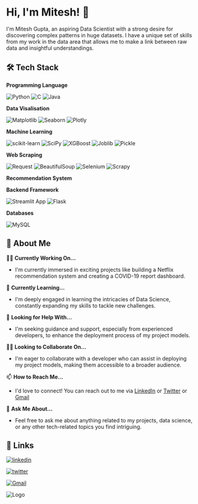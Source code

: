
# Hi, I'm Mitesh! 👋



I'm Mitesh Gupta, an aspiring Data Scientist with a strong desire for discovering complex patterns in huge datasets. I have a unique set of skills from my work in the data area that allows me to make a link between raw data and insightful understandings.




## 🛠 Tech Stack
**Programming Language**

![Python](https://img.shields.io/badge/Python-FFD43B?style=for-the-badge&logo=python&logoColor=blue)
![C](https://img.shields.io/badge/C-00599C?style=for-the-badge&logo=c&logoColor=white)
![Java](https://img.shields.io/badge/Java-ED8B00?style=for-the-badge&logo=java&logoColor=white)

**Data Visalisation**

![Matplotlib](https://img.shields.io/badge/Matplotlib-777BB4?style=for-the-badge&logo=plotly&logoColor=white)
![Seaborn](https://img.shields.io/badge/Seaborn-2C2D72?style=for-the-badge&logo=plotly&logoColor=white)
![Plotly](https://img.shields.io/badge/Plotly-239120?style=for-the-badge&logo=plotly&logoColor=white)

**Machine Learning**

![scikit-learn](https://img.shields.io/badge/scikit_learn-E10098?style=for-the-badge&logo=scikit-learn&logoColor=white)
![SciPy](https://img.shields.io/badge/SciPy-FB2423?style=for-the-badge&logo=scipy&logoColor=white)
![XGBoost](https://img.shields.io/badge/XGBoost-276DC3?style=for-the-badge&logo=xgboost&logoColor=white)
![Joblib](https://img.shields.io/badge/Joblib-FD8C25?style=for-the-badge&logo=python&logoColor=white)
![Pickle](https://img.shields.io/badge/Pickle-3E8E04?style=for-the-badge&logo=python&logoColor=white)






**Web Scraping**

![Request](https://img.shields.io/badge/Requests-EE4C2C?style=for-the-badge&logo=python&logoColor=white)
![BeautifulSoup](https://img.shields.io/badge/BeautifulSoup-E10098?style=for-the-badge&logo=python&logoColor=white)
![Selenium](https://img.shields.io/badge/Selenium-43B02A?style=for-the-badge&logo=Selenium&logoColor=white)
![Scrapy](https://img.shields.io/badge/Scrapy-blue?style=for-the-badge&logo=Scrapy&logoColor=white)



**Recommendation System**



**Backend Framework**

![Streamlit App](https://img.shields.io/badge/Streamlit-FF4B4B?style=for-the-badge&logo=Streamlit&logoColor=white)
![Flask](https://img.shields.io/badge/Flask-white?style=for-the-badge&logo=flask&logoColor=black)

**Databases**

![MySQL](https://img.shields.io/badge/MySQL-4479A1?style=for-the-badge&logo=mysql&logoColor=white)



## 🚀 About Me

👩‍💻 **Currently Working On...**  
   - I'm currently immersed in exciting projects like building a Netflix recommendation system and creating a COVID-19 report dashboard.

🧠 **Currently Learning...**  
   - I'm deeply engaged in learning the intricacies of Data Science, constantly expanding my skills to tackle new challenges.

🤔 **Looking for Help With...**  
   - I'm seeking guidance and support, especially from experienced developers, to enhance the deployment process of my project models.

👯‍♀️ **Looking to Collaborate On...**  
   - I'm eager to collaborate with a developer who can assist in deploying my project models, making them accessible to a broader audience.

📫 **How to Reach Me...**  
   - I'd love to connect! You can reach out to me via [LinkedIn](https://www.linkedin.com/in/mitesh-gupta/) or [Twitter](https://twitter.com/mg_mitesh) or [Gmail](mailto:mgmiteshgupta134@gmail.com)
 
   
💬 **Ask Me About...**  
   - Feel free to ask me about anything related to my projects, data science, or any other tech-related topics you find intriguing.




## 🔗 Links
[![linkedin](https://img.shields.io/badge/linkedin-0A66C2?style=for-the-badge&logo=linkedin&logoColor=white)](https://www.linkedin.com/in/mitesh-gupta/)

[![twitter](https://img.shields.io/badge/twitter-1DA1F2?style=for-the-badge&logo=twitter&logoColor=white)](https://twitter.com/mg_mitesh)

[![Gmail](https://img.shields.io/badge/gmail-red?style=for-the-badge&logo=gmail&logoColor=white)](mailto:mgmiteshgupta134@gmail.com)


![Logo](https://github-readme-stats.vercel.app/api?username=miteshgupta07&theme=radical&show_icons=true&hide_border=true&count_private=true)


